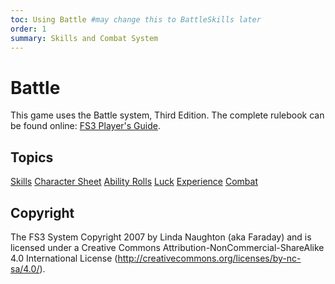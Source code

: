 ```yaml
---
toc: Using Battle #may change this to BattleSkills later
order: 1
summary: Skills and Combat System
---
```

# Battle

This game uses the Battle system, Third Edition.  The complete rulebook can be found online: [FS3 Player's Guide](http://www.aresmush.com/fs3/fs3-3).

## Topics

[Skills](/help/skills)
[Character Sheet](/help/sheet)
[Ability Rolls](/help/rolls)
[Luck](/help/luck)
[Experience](/help/xp)
[Combat](/help/combat)

## Copyright

The FS3 System Copyright 2007 by Linda Naughton (aka Faraday) and is licensed under a Creative Commons Attribution-NonCommercial-ShareAlike 4.0 International License (http://creativecommons.org/licenses/by-nc-sa/4.0/).
